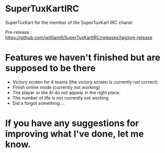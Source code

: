 # SuperTuxKartIRC
SuperTuxKart for the member of the SuperTuxKart IRC chanel 

Pre-release :
https://github.com/willliam9/SuperTuxKartIRC/releases/tag/pre-release


# Features we haven't finished but are supposed to be there
- Victory screen for 4 teams (the victory screen is currently not correct)
- Finish online mode (currently not working)
- The player or the AI do not appear in the right place.
- The number of life is not currently not working 
- Did a forgot something ...

# If you have any suggestions for improving what I've done, let me know.
